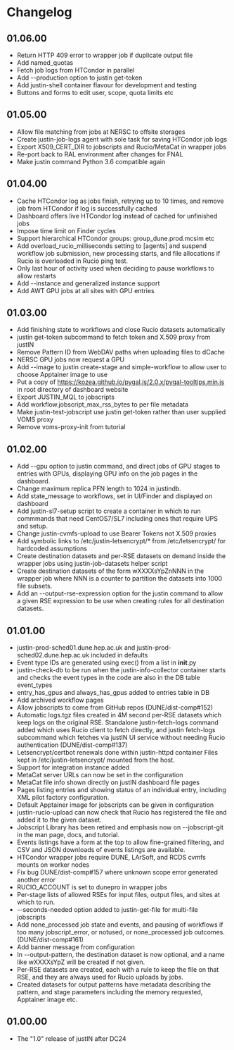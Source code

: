 # Changelog

## 01.06.00
- Return HTTP 409 error to wrapper job if duplicate output file
- Add named_quotas
- Fetch job logs from HTCondor in parallel
- Add --production option to justin get-token
- Add justin-shell container flavour for development and testing
- Buttons and forms to edit user, scope, quota limits etc

## 01.05.00
- Allow file matching from jobs at NERSC to offsite storages
- Create justin-job-logs agent with sole task for saving HTCondor job logs
- Export X509_CERT_DIR to jobscripts and Rucio/MetaCat in wrapper jobs
- Re-port back to RAL environment after changes for FNAL
- Make justin command Python 3.6 compatible again 

## 01.04.00
- Cache HTCondor log as jobs finish, retrying up to 10 times, and remove job 
  from HTCondor if log is successfully cached
- Dashboard offers live HTCondor log instead of cached for unfinished jobs
- Impose time limit on Finder cycles
- Support hierarchical HTCondor groups: group_dune.prod.mcsim etc
- Add overload_rucio_milliseconds setting to [agents] and suspend workflow
  job submission, new processing starts, and file allocations if Rucio is
  overloaded in Rucio ping test.
- Only last hour of activity used when deciding to pause workflows to 
  allow restarts 
- Add --instance and generalized instance support
- Add AWT GPU jobs at all sites with GPU entries

## 01.03.00
- Add finishing state to workflows and close Rucio datasets automatically
- justin get-token subcommand to fetch token and X.509 proxy from justIN
- Remove Pattern ID from WebDAV paths when uploading files to dCache
- NERSC GPU jobs now request a GPU
- Add --image to justin create-stage and simple-workflow to allow user to
  choose Apptainer image to use 
- Put a copy of https://kozea.github.io/pygal.js/2.0.x/pygal-tooltips.min.js
  in root directory of dashboard website
- Export JUSTIN_MQL to jobscripts
- Add workflow.jobscript_max_rss_bytes to per file metadata
- Make justin-test-jobscript use justin get-token rather than user supplied
  VOMS proxy
- Remove voms-proxy-init from tutorial

## 01.02.00
- Add --gpu option to justin command, and direct jobs of GPU stages to 
  entries with GPUs, displaying GPU info on the job pages in the dashboard.
- Change maximum replica PFN length to 1024 in justindb.
- Add state_message to workflows, set in UI/Finder and displayed on dashboard
- Add justin-sl7-setup script to create a container in which to run
  commmands that need CentOS7/SL7 including ones that require UPS and setup.
- Change justin-cvmfs-upload to use Bearer Tokens not X.509 proxies
- Add symbolic links to /etc/justin-letsencrypt/* from /etc/letsencrypt/ for
  hardcoded assumptions
- Create destination datasets and per-RSE datasets on demand inside
  the wrapper jobs using justin-job-datasets helper script
- Create destination datasets of the form wXXXXsYpZnNNN in the wrapper job 
  where NNN is a counter to partition the datasets into 1000 file subsets. 
- Add an --output-rse-expression option for the justin command to allow
  a given RSE expression to be use when creating rules for all destination
  datasets.

## 01.01.00
- justin-prod-sched01.dune.hep.ac.uk and justin-prod-sched02.dune.hep.ac.uk
  included in defaults
- Event type IDs are generated using exec() from a list in __init__.py
- justin-check-db to be run when the justin-info-collector container starts
  and checks the event types in the code are also in the DB table event_types
- entry_has_gpus and always_has_gpus added to entries table in DB
- Add archived workflow pages
- Allow jobscripts to come from GitHub repos (DUNE/dist-comp#152)
- Automatic logs.tgz files created in 4M second per-RSE datasets which keep
  logs on the original RSE. Standalone justin-fetch-logs command added which
  uses Rucio client to fetch directly, and justin fetch-logs subcommand
  which fetches via justIN UI service without needing Rucio authentication
  (DUNE/dist-comp#137)
- Letsencrypt/certbot renewals done within justin-httpd container
  Files kept in /etc/justin-letsencrypt/ mounted from the host.
- Support for integration instance added
- MetaCat server URLs can now be set in the configuration
- MetaCat file info shown directly on justIN dashboard file pages
- Pages listing entries and showing status of an individual entry, including
  XML pilot factory configuration.
- Default Apptainer image for jobscripts can be given in configuration
- justin-rucio-upload can now check that Rucio has registered the file and
  added it to the given dataset.
- Jobscript Library has been retired and emphasis now on --jobscript-git
  in the man page, docs, and tutorial.
- Events listings have a form at the top to allow fine-grained filtering,
  and CSV and JSON downloads of events listings are available.
- HTCondor wrapper jobs require DUNE, LArSoft, and RCDS cvmfs mounts on
  worker nodes
- Fix bug DUNE/dist-comp#157 where unknown scope error generated another error
- RUCIO_ACCOUNT is set to dunepro in wrapper jobs 
- Per-stage lists of allowed RSEs for input files, output files, and sites
  at which to run.
- --seconds-needed option added to justin-get-file for multi-file jobscripts
- Add none_processed job state and events, and pausing of workflows if too
  many jobscript_error, or notused, or none_processed job outcomes.
  (DUNE/dist-comp#161)
- Add banner message from configuration
- In --output-pattern, the destination dataset is now optional, and a name
  like wXXXXsYpZ will be created if not given.
- Per-RSE datasets are created, each with a rule to keep the file on that
  RSE, and they are always used for Rucio uploads by jobs.
- Created datasets for output patterns have metadata describing the pattern,
  and stage parameters including the memory requested, Apptainer image etc.

## 01.00.00
- The "1.0" release of justIN after DC24
